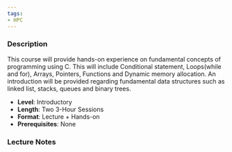 ```yaml
---
tags:
- HPC
---
```

### Description
This course will provide hands-on experience on fundamental concepts of programming using C. This will include Conditional statement, Loops(while and for), Arrays, Pointers, Functions and Dynamic memory allocation. An introduction will be provided regarding fundamental data structures such as linked list, stacks, queues and binary trees. 
- **Level**: Introductory
- **Length**: Two 3-Hour Sessions
- **Format**: Lecture + Hands-on
- **Prerequisites**: None
### Lecture Notes

